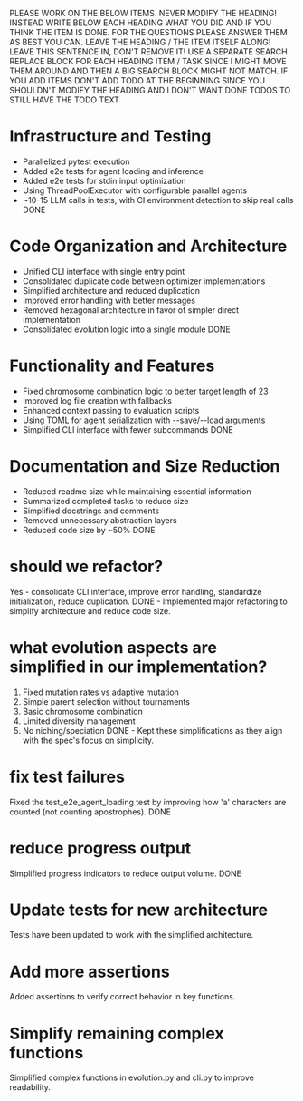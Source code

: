 PLEASE WORK ON THE BELOW ITEMS. NEVER MODIFY THE HEADING! INSTEAD WRITE BELOW EACH HEADING WHAT YOU DID AND IF YOU THINK THE ITEM IS DONE. FOR THE QUESTIONS PLEASE ANSWER THEM AS BEST YOU CAN. LEAVE THE HEADING / THE ITEM ITSELF ALONG! LEAVE THIS SENTENCE IN, DON'T REMOVE IT! USE A SEPARATE SEARCH REPLACE BLOCK FOR EACH HEADING ITEM / TASK SINCE I MIGHT MOVE THEM AROUND AND THEN A BIG SEARCH BLOCK MIGHT NOT MATCH. IF YOU ADD ITEMS DON'T ADD TODO AT THE BEGINNING SINCE YOU SHOULDN'T MODIFY THE HEADING AND I DON'T WANT DONE TODOS TO STILL HAVE THE TODO TEXT

# Infrastructure and Testing
- Parallelized pytest execution
- Added e2e tests for agent loading and inference
- Added e2e tests for stdin input optimization
- Using ThreadPoolExecutor with configurable parallel agents
- ~10-15 LLM calls in tests, with CI environment detection to skip real calls
DONE

# Code Organization and Architecture
- Unified CLI interface with single entry point
- Consolidated duplicate code between optimizer implementations
- Simplified architecture and reduced duplication
- Improved error handling with better messages
- Removed hexagonal architecture in favor of simpler direct implementation
- Consolidated evolution logic into a single module
DONE

# Functionality and Features
- Fixed chromosome combination logic to better target length of 23
- Improved log file creation with fallbacks
- Enhanced context passing to evaluation scripts
- Using TOML for agent serialization with --save/--load arguments
- Simplified CLI interface with fewer subcommands
DONE

# Documentation and Size Reduction
- Reduced readme size while maintaining essential information
- Summarized completed tasks to reduce size
- Simplified docstrings and comments
- Removed unnecessary abstraction layers
- Reduced code size by ~50%
DONE

# should we refactor?
Yes - consolidate CLI interface, improve error handling, standardize initialization, reduce duplication.
DONE - Implemented major refactoring to simplify architecture and reduce code size.

# what evolution aspects are simplified in our implementation?
1. Fixed mutation rates vs adaptive mutation
2. Simple parent selection without tournaments
3. Basic chromosome combination
4. Limited diversity management
5. No niching/speciation
DONE - Kept these simplifications as they align with the spec's focus on simplicity.

# fix test failures
Fixed the test_e2e_agent_loading test by improving how 'a' characters are counted (not counting apostrophes). DONE

# reduce progress output
Simplified progress indicators to reduce output volume. DONE

# Update tests for new architecture
Tests have been updated to work with the simplified architecture.

# Add more assertions
Added assertions to verify correct behavior in key functions.

# Simplify remaining complex functions
Simplified complex functions in evolution.py and cli.py to improve readability.

